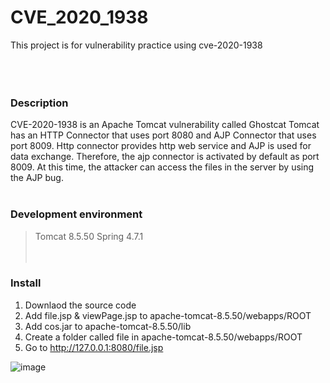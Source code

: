 # CVE_2020_1938

This project is for vulnerability practice using cve-2020-1938
<br/><br/><br/><br/>
### Description
CVE-2020-1938 is an Apache Tomcat vulnerability called Ghostcat
Tomcat has an HTTP Connector that uses port 8080 and AJP Connector that uses port 8009. Http connector provides http web service and AJP is used for data exchange. Therefore, the ajp connector is activated by default as port 8009. At this time, the attacker can access the files in the server by using the AJP bug.
<br/><br/>
### Development environment
> Tomcat 8.5.50
> Spring 4.7.1
<br/><br/><br/>
### Install
1. Downlaod the source code
2. Add file.jsp & viewPage.jsp to  apache-tomcat-8.5.50/webapps/ROOT
3. Add cos.jar to apache-tomcat-8.5.50/lib
4. Create a folder called file in apache-tomcat-8.5.50/webapps/ROOT
5. Go to http://127.0.0.1:8080/file.jsp

![image](https://user-images.githubusercontent.com/43716537/126739215-3e35d87b-00a5-4ca0-adca-e603403e903e.png)

